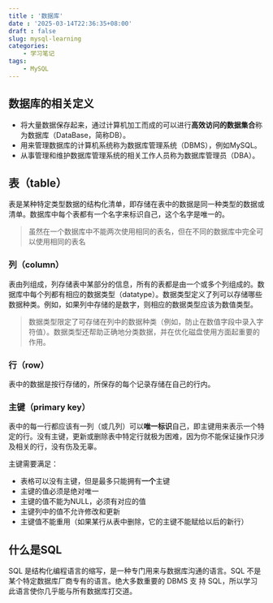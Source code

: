 ```yaml
---
title : '数据库'
date : '2025-03-14T22:36:35+08:00'
draft : false
slug: mysql-learning
categories:
    - 学习笔记
tags:
    - MySQL
---
```



## 数据库的相关定义

- 将大量数据保存起来，通过计算机加工而成的可以进行**高效访问的数据集合**称为数据库（DataBase，简称DB）。
- 用来管理数据库的计算机系统称为数据库管理系统（DBMS），例如MySQL。
- 从事管理和维护数据库管理系统的相关工作人员称为数据库管理员（DBA）。

## 表（table）

表是某种特定类型数据的结构化清单，即存储在表中的数据是同一种类型的数据或清单。数据库中每个表都有一个名字来标识自己，这个名字是唯一的。

> 虽然在一个数据库中不能两次使用相同的表名，但在不同的数据库中完全可以使用相同的表名



### 列（column）

表由列组成，列存储表中某部分的信息，所有的表都是由一个或多个列组成的。数据库中每个列都有相应的数据类型（datatype）。数据类型定义了列可以存储哪些数据种类。例如，如果列中存储的是数字，则相应的数据类型应该为数值类型。

> 数据类型限定了可存储在列中的数据种类（例如，防止在数值字段中录入字符值）。数据类型还帮助正确地分类数据，并在优化磁盘使用方面起重要的作用。

### 行（row）

表中的数据是按行存储的，所保存的每个记录存储在自己的行内。

### 主键（primary key）

表中的每一行都应该有一列（或几列）可以**唯一标识**自己，即主键用来表示一个特定的行。没有主键，更新或删除表中特定行就极为困难，因为你不能保证操作只涉及相关的行，没有伤及无辜。

主键需要满足：

- 表格可以没有主键，但是最多只能拥有**一个**主键
- 主键的值必须是绝对唯一
- 主键的值不能为NULL，必须有对应的值
- 主键列中的值不允许修改和更新
- 主键值不能重用（如果某行从表中删除，它的主键不能赋给以后的新行）

## 什么是SQL

SQL 是结构化编程语言的缩写，是一种专门用来与数据库沟通的语言。SQL 不是某个特定数据库厂商专有的语言。绝大多数重要的 DBMS 支 持 SQL，所以学习此语言使你几乎能与所有数据库打交道。